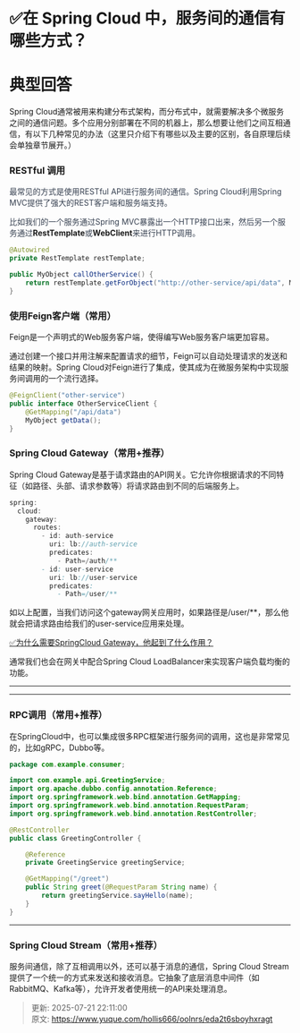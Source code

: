 # ✅在 Spring Cloud 中，服务间的通信有哪些方式？

# 典型回答


Spring Cloud通常被用来构建分布式架构，而分布式中，就需要解决多个微服务之间的通信问题。多个应用分别部署在不同的机器上，那么想要让他们之间互相通信，有以下几种常见的办法（这里只介绍下有哪些以及主要的区别，各自原理后续会单独章节展开。）



### RESTful 调用
<font style="color:rgb(55, 65, 81);"></font>

<font style="color:rgb(55, 65, 81);">最常见的方式是使用RESTful API进行服务间的通信。Spring Cloud利用Spring MVC提供了强大的REST客户端和服务端支持。</font>

<font style="color:rgb(55, 65, 81);"></font>

<font style="color:rgb(55, 65, 81);">比如我们的一个服务通过Spring MVC暴露出一个HTTP接口出来，然后另一个服务通过</font>**RestTemplate**<font style="color:rgb(55, 65, 81);">或</font>**WebClient**<font style="color:rgb(55, 65, 81);">来进行HTTP调用。</font>

<font style="color:rgb(55, 65, 81);"></font>

```java
@Autowired
private RestTemplate restTemplate;

public MyObject callOtherService() {
    return restTemplate.getForObject("http://other-service/api/data", MyObject.class);
}
```



### 使用Feign客户端（常用）
<font style="color:rgb(55, 65, 81);"></font>

Feign是一个声明式的Web服务客户端，使得编写Web服务客户端更加容易。



通过创建一个接口并用注解来配置请求的细节，Feign可以自动处理请求的发送和结果的映射。Spring Cloud对Feign进行了集成，使其成为在微服务架构中实现服务间调用的一个流行选择。



```java
@FeignClient("other-service")
public interface OtherServiceClient {
    @GetMapping("/api/data")
    MyObject getData();
}
```



### Spring Cloud Gateway（常用+推荐）


Spring Cloud Gateway是基于请求路由的API网关。它允许你根据请求的不同特征（如路径、头部、请求参数等）将请求路由到不同的后端服务上。

<font style="color:rgb(55, 65, 81);"></font>

```java
spring:
  cloud:
    gateway:
      routes:
        - id: auth-service
          uri: lb://auth-service
          predicates:
            - Path=/auth/**
        - id: user-service
          uri: lb://user-service
          predicates:
            - Path=/user/**

```



如以上配置，当我们访问这个gateway网关应用时，如果路径是/user/**，那么他就会把请求路由给我们的user-service应用来处理。



[✅为什么需要SpringCloud Gateway，他起到了什么作用？](https://www.yuque.com/hollis666/oolnrs/ow7cnpaa2du8zvv5)



通常我们也会在网关中配合Spring Cloud LoadBalancer来实现客户端负载均衡的功能。

****

****

### RPC调用（常用+推荐）


在SpringCloud中，也可以集成很多RPC框架进行服务间的调用，这也是非常常见的，比如gRPC，Dubbo等。



```java
package com.example.consumer;

import com.example.api.GreetingService;
import org.apache.dubbo.config.annotation.Reference;
import org.springframework.web.bind.annotation.GetMapping;
import org.springframework.web.bind.annotation.RequestParam;
import org.springframework.web.bind.annotation.RestController;

@RestController
public class GreetingController {

    @Reference
    private GreetingService greetingService;

    @GetMapping("/greet")
    public String greet(@RequestParam String name) {
        return greetingService.sayHello(name);
    }
}
```

****

### Spring Cloud Stream（常用+推荐）
<font style="color:rgb(55, 65, 81);"></font>

服务间通信，除了互相调用以外，还可以基于消息的通信，Spring Cloud Stream提供了一个统一的方式来发送和接收消息。它抽象了底层消息中间件（如RabbitMQ、Kafka等），允许开发者使用统一的API来处理消息。









> 更新: 2025-07-21 22:11:00  
> 原文: <https://www.yuque.com/hollis666/oolnrs/eda2t6sboyhxragt>